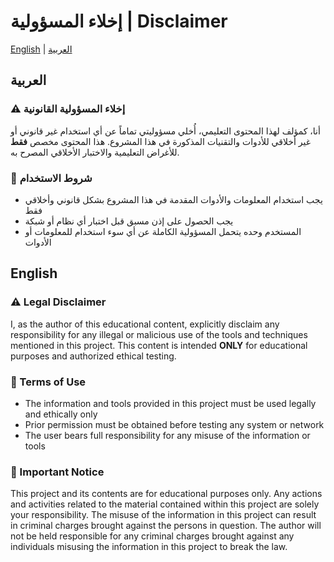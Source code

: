 # إخلاء المسؤولية | Disclaimer

[English](DISCLAIMER.md#english) | [العربية](DISCLAIMER.md#arabic)

## العربية

### ⚠️ إخلاء المسؤولية القانونية

أنا، كمؤلف لهذا المحتوى التعليمي، أُخلي مسؤوليتي تماماً عن أي استخدام غير قانوني أو غير أخلاقي للأدوات والتقنيات المذكورة في هذا المشروع. هذا المحتوى مخصص **فقط** للأغراض التعليمية والاختبار الأخلاقي المصرح به.

### 📜 شروط الاستخدام

* يجب استخدام المعلومات والأدوات المقدمة في هذا المشروع بشكل قانوني وأخلاقي فقط
* يجب الحصول على إذن مسبق قبل اختبار أي نظام أو شبكة
* المستخدم وحده يتحمل المسؤولية الكاملة عن أي سوء استخدام للمعلومات أو الأدوات

## English

### ⚠️ Legal Disclaimer

I, as the author of this educational content, explicitly disclaim any responsibility for any illegal or malicious use of the tools and techniques mentioned in this project. This content is intended **ONLY** for educational purposes and authorized ethical testing.

### 📜 Terms of Use

* The information and tools provided in this project must be used legally and ethically only
* Prior permission must be obtained before testing any system or network
* The user bears full responsibility for any misuse of the information or tools

### 🚫 Important Notice

This project and its contents are for educational purposes only. Any actions and activities related to the material contained within this project are solely your responsibility. The misuse of the information in this project can result in criminal charges brought against the persons in question. The author will not be held responsible for any criminal charges brought against any individuals misusing the information in this project to break the law.
